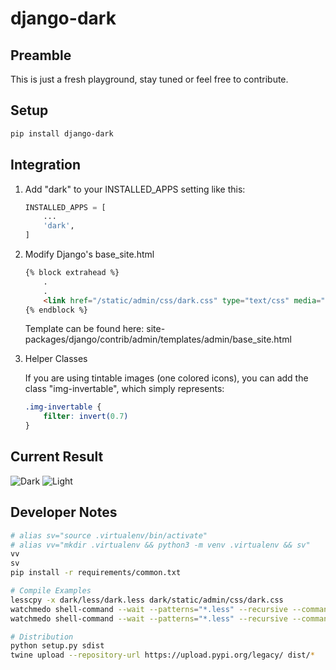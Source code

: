 # django-dark


## Preamble

This is just a fresh playground, stay tuned or feel free to contribute.

## Setup

```sh
pip install django-dark

```

## Integration

1) Add "dark" to your INSTALLED_APPS setting like this:

    ```python
    INSTALLED_APPS = [
        ...
        'dark',
    ]
    ```

2) Modify Django's base_site.html

    ```html
    {% block extrahead %}
        .
        .
        <link href="/static/admin/css/dark.css" type="text/css" media="(prefers-color-scheme: dark)" rel="stylesheet">
    {% endblock %}
    ```
    Template can be found here: site-packages/django/contrib/admin/templates/admin/base_site.html
    

3) Helper Classes

    If you are using tintable images (one colored icons), you can add the class "img-invertable", which simply represents:

    ```css
    .img-invertable {
        filter: invert(0.7)
    }
    ```


## Current Result

![Dark](https://github.com/contmp/django-dark/blob/master/demo/dark.png?raw=true)
![Light](https://github.com/contmp/django-dark/blob/master/demo/light.png?raw=true)


## Developer Notes

```sh
# alias sv="source .virtualenv/bin/activate"
# alias vv="mkdir .virtualenv && python3 -m venv .virtualenv && sv"
vv
sv
pip install -r requirements/common.txt

# Compile Examples
lesscpy -x dark/less/dark.less dark/static/admin/css/dark.css
watchmedo shell-command --wait --patterns="*.less" --recursive --command "lesscpy -V -x dark/less/dark.less dark/static/admin/css/dark.css"
watchmedo shell-command --wait --patterns="*.less" --recursive --command "lesscpy -V -x dark/less/dark.less dark/static/admin/css/dark.css && python manage.py collectstatic --noinput"

# Distribution
python setup.py sdist
twine upload --repository-url https://upload.pypi.org/legacy/ dist/*
```

